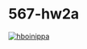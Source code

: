 # 567-hw2a
[![hboinippa](https://circleci.com/gh/hboinippa/triangle567.svg?style=svg)](https://app.circleci.com/pipelines/github/hboinippa/triangle567?branch=main&filter=all)
